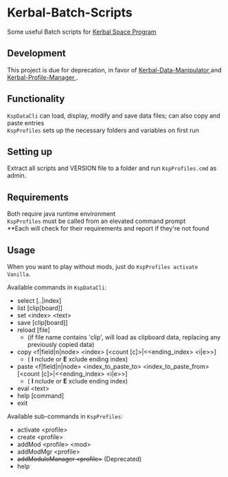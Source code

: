 # Kerbal-Batch-Scripts
Some useful Batch scripts for [Kerbal Space Program](https://kerbalspaceprogram.com)

## Development
This project is due for deprecation, in favor of [Kerbal-Data-Manipulator
](https://github.com/Eli112358/Kerbal-Data-Manipulator) and [Kerbal-Profile-Manager
](https://github.com/Eli112358/Kerbal-Profile-Manager).

## Functionality
`KspDataCli` can load, display, modify and save data files; can also copy and paste entries<br>
`KspProfiles` sets up the necessary folders and variables on first run

## Setting up
Extract all scripts and VERSION file to a folder and run `KspProfiles.cmd` as admin.

## Requirements
Both require java runtime environment<br>
`KspProfiles` must be called from an elevated command prompt<br>
**Each will check for their requirements and report if they're not found

## Usage
When you want to play without mods, just do `KspProfiles activate Vanilla`.

Available commands in `KspDataCli`:

- select [..|index]
- list [clip[board]]
- set &lt;index&gt; &lt;text&gt;
- save [clip[board]]
- reload [file]
  - (if file name contains 'clip', will load as clipboard data, replacing any previously copied data)
- copy &lt;f|field|n|node&gt; &lt;index&gt; [&lt;count [c]&gt;|&lt;&lt;ending_index&gt; &lt;i|e&gt;&gt;]
  - ( **I** nclude or **E** xclude ending index)
- paste &lt;f|field|n|node&gt; &lt;index_to_paste_to&gt; &lt;index_to_paste_from&gt; [&lt;count [c]&gt;|&lt;&lt;ending_index&gt; &lt;i|e&gt;&gt;]
  - ( **I** nclude or **E** xclude ending index)
- eval &lt;text&gt;
- help [command]
- exit

Available sub-commands in `KspProfiles`:

- activate &lt;profile&gt;
- create &lt;profile&gt;
- addMod &lt;profile&gt; &lt;mod&gt;
- addModMgr &lt;profile&gt;
- ~~addModuleManager &lt;profile&gt;~~ (Deprecated)
- help
